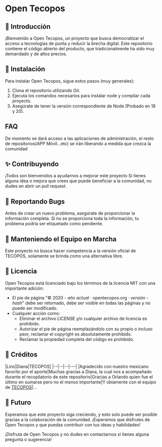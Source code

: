 # Open Tecopos

## 📖 Introducción

¡Bienvenido a Open Tecopos, un proyecto que busca democratizar el acceso a tecnologías de punta y reducir la brecha digital. Este repositorio contiene el código abierto del  producto, que tradicionalmente ha sido muy demandado y de altos precios.

## 💾 Instalación

Para instalar Open Tecopos, sigue estos pasos (muy generales):

1. Clona el repositorio utilizando Git.
2. Ejecuta los comandos necesarios para instalar node y compilar cada proyecto.
3. Asegúrate de tener la versión correspondiente de Node (Probado en 18 y 20).
## FAQ
De momento se dará acceso a las aplicaciones de administración, el resto de repositorios(APP Móvil...etc) se irán liberando a medida que crezca la comunidad
## ✨ Contribuyendo

¡Todos son bienvenidos a ayudarnos a mejorar este proyecto Si tienes alguna idea o mejora que crees que puede beneficiar a la comunidad, no dudes en abrir un pull request.

## 🐛 Reportando Bugs

Antes de crear un nuevo problema, asegúrate de proporcionar la información completa. Si no se proporciona toda la información, tu problema podría ser etiquetado como pendiente.

## 🏃 Manteniendo el Equipo en Marcha

Este proyecto no busca hacer competencia a la versión oficial de TECOPOS, solamente se brinda como una alternativa libre.

## 📄 Licencia

Open Tecopos está licenciado bajo los términos de la licencia MIT con una importante adición:

- El pie de página "© 2020 - *año actual* · opentecopos.org · *versión* - *hash*" debe ser retornado, debe ser visible en todas las páginas y no puede ser modificado.
- Cualquier acción como:
  - Eliminar el archivo LICENSE y/o cualquier archivo de licencia es prohibido.
  - Autorizar el pie de página reemplazándolo con su propio o incluso peor, reclamar el copyright es absolutamente prohibido.
  - Reclamar la propiedad completa del código es prohibido.

## 🙏 Créditos

|Lino|Diana|TECOPOS|
|--|--|--|---|
|Agradecido con nuestro mexicano favorito por el aporte|Muchas gracias a Diana, la cual nos a acompañado durante el recopilatorio de este repositorio|Gracias a Orlando quien fue el último en sumarse pero no el menos importante|Y obiamente con el equipo de [TECOPOS](https://www.tecopos.com/)|...

## 📄 Futuro

Esperamos que este proyecto siga creciendo, y esto solo puede ser posible gracias a la colaboración de la comunidad. ¡Esperamos que disfrutes de Open Tecopos y que puedas contribuir con tus ideas y habilidades!

¡Disfruta de Open Tecopos y no dudes en contactarnos si tienes alguna pregunta o sugerencia!
